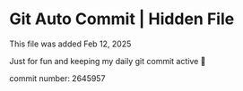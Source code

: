 # Git Auto Commit | Hidden File

This file was added Feb 12, 2025

Just for fun and keeping my daily git commit active 🤪

commit number: 2645957
